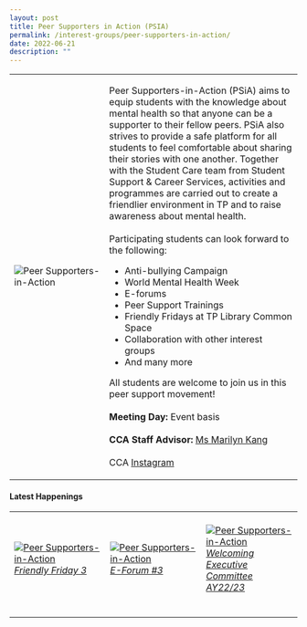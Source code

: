 ```yaml
---
layout: post
title: Peer Supporters in Action (PSIA)
permalink: /interest-groups/peer-supporters-in-action/
date: 2022-06-21
description: ""
---
```


<div>
    <table>
        <tr>
            <td style="width:33%"><image src="/images/CCA-TPPIA.png" style="display:block;margin-left:auto;margin-right:auto;" alt="Peer Supporters-in-Action"></image></td>
            <td>
                <p>
                    Peer Supporters-in-Action (PSiA) aims to equip students with the knowledge about mental health so that anyone can be a supporter to their fellow peers. PSiA also strives to provide a safe platform for all students to feel comfortable about sharing their stories with one another. Together with the Student Care team from Student Support & Career Services, activities and programmes are carried out to create a friendlier environment in TP and to raise awareness about mental health.<br>
                    <br>
                    Participating students can look forward to the following:<br>
                </p>
                <ul>
                    <li>Anti-bullying Campaign</li>
                    <li>World Mental Health Week</li>
                    <li>E-forums</li>
                    <li>Peer Support Trainings</li>
                    <li>Friendly Fridays at TP Library Common Space</li>
                    <li>Collaboration with other interest groups</li>
                    <li>And many more</li>
                </ul>
                <p>
                    All students are welcome to join us in this peer support movement!<br>
                    <br>
                    <b>Meeting Day:</b> Event basis<br>
                    <br>
                    <b>CCA Staff Advisor:</b> <a href="mailto:Marilyn_KANG@tp.edu.sg">Ms Marilyn Kang</a><br>
                    <br>
                    CCA <a href="https://www.instagram.com/tp.psia/">Instagram</a>
                </p>
            </td>
        </tr>
    </table>
</div>

#### Latest Happenings

<table>
    <tr>
        <td style="width:33%"><br>
            <a href="https://www.instagram.com/p/CefIadfJkn7/">
                <image src="/images/Interest Groups/PSIA_Friendly Friday 3.png" style="display:block;margin-left:auto;margin-right:auto;" alt="Peer Supporters-in-Action">
                <h6 style="margin-top:0%">Friendly Friday 3</h6>
                </image>
            </a>
        </td>
        <td style="width:33%"><br>
            <a href="https://www.instagram.com/p/CePrp7WJ01R/">
                <image src="/images/Interest Groups/PSIA_E-Forum 3.png" style="display:block;margin-left:auto;margin-right:auto;" alt="Peer Supporters-in-Action">
                <h6 style="margin-top:0%">E-Forum #3</h6>    
                </image>
            </a>
        </td>
        <td style="width:33%"><br>
            <a href="https://www.instagram.com/p/Cc4Gb68pIxE/">
                <image src="/images/Interest Groups/PSIA_Welcoming Executive Committee AY22-23.png" style="display:block;margin-left:auto;margin-right:auto;" alt="Peer Supporters-in-Action">
                <h6 style="margin-top:0%">Welcoming Executive Committee AY22/23</h6>
                </image>
            </a>
        </td>
    </tr>
</table>
